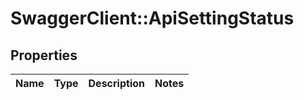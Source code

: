 # SwaggerClient::ApiSettingStatus

## Properties
Name | Type | Description | Notes
------------ | ------------- | ------------- | -------------


